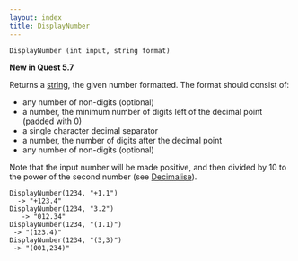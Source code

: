 ```yaml
---
layout: index
title: DisplayNumber
---
```


    DisplayNumber (int input, string format)

**New in Quest 5.7**
    
Returns a [string](../../types/string.html), the given number formatted. The format should consist of:

- any number of non-digits (optional)
- a number, the minimum number of digits left of the decimal point (padded with 0)
- a single character decimal separator
- a number, the number of digits after the decimal point
- any number of non-digits (optional)

Note that the input number will be made positive, and then divided by 10 to the power of the second number (see [Decimalise](decimalise.html)).

```
DisplayNumber(1234, "+1.1")
  -> "+123.4"
DisplayNumber(1234, "3.2")
   -> "012.34"
DisplayNumber(1234, "(1.1)")
 -> "(123.4)"
DisplayNumber(1234, "(3,3)")
 -> "(001,234)"
```

